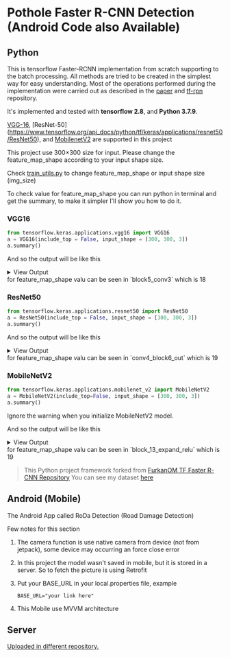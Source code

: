 # Pothole Faster R-CNN Detection (Android Code also Available)

## Python

This is tensorflow Faster-RCNN implementation from scratch supporting to the batch processing.
All methods are tried to be created in the simplest way for easy understanding.
Most of the operations performed during the implementation were carried out as described in the [paper](https://arxiv.org/abs/1506.01497) and [tf-rpn](https://github.com/FurkanOM/tf-rpn) repository.

It's implemented and tested with **tensorflow 2.8**, and **Python 3.7.9**.

[VGG-16](https://www.tensorflow.org/api_docs/python/tf/keras/applications/VGG16), [ResNet-50]  (https://www.tensorflow.org/api_docs/python/tf/keras/applications/resnet50/ResNet50), and [MobilenetV2](https://www.tensorflow.org/api_docs/python/tf/keras/applications/mobilenet_v2/MobileNetV2) are supported in this project

This project use 300&times;300 size for input. Please change the feature_map_shape according to your input shape size.

Check [train_utils.py](framework/utils/train_utils.py) to change feature_map_shape or input shape size (img_size)

To check value for feature_map_shape you can run python in terminal and get the summary, to make it simpler I'll show you how to do it.

### VGG16
```python
from tensorflow.keras.applications.vgg16 import VGG16
a = VGG16(include_top = False, input_shape = [300, 300, 3])
a.summary()
```

And so the output will be like this
<details><summary>View Output</summary>
\```
_________________________________________________________________
 Layer (type)                Output Shape              Param #
=================================================================
 input_1 (InputLayer)        [(None, 300, 300, 3)]     0

 block1_conv1 (Conv2D)       (None, 300, 300, 64)      1792

 block1_conv2 (Conv2D)       (None, 300, 300, 64)      36928

 block1_pool (MaxPooling2D)  (None, 150, 150, 64)      0

 block2_conv1 (Conv2D)       (None, 150, 150, 128)     73856

 block2_conv2 (Conv2D)       (None, 150, 150, 128)     147584

 block2_pool (MaxPooling2D)  (None, 75, 75, 128)       0

 block3_conv1 (Conv2D)       (None, 75, 75, 256)       295168

 block3_conv2 (Conv2D)       (None, 75, 75, 256)       590080

 block3_conv3 (Conv2D)       (None, 75, 75, 256)       590080

 block3_pool (MaxPooling2D)  (None, 37, 37, 256)       0

 block4_conv1 (Conv2D)       (None, 37, 37, 512)       1180160

 block4_conv2 (Conv2D)       (None, 37, 37, 512)       2359808

 block4_conv3 (Conv2D)       (None, 37, 37, 512)       2359808

 block4_pool (MaxPooling2D)  (None, 18, 18, 512)       0

 block5_conv1 (Conv2D)       (None, 18, 18, 512)       2359808

 block5_conv2 (Conv2D)       (None, 18, 18, 512)       2359808

 block5_conv3 (Conv2D)       (None, 18, 18, 512)       2359808

 block5_pool (MaxPooling2D)  (None, 9, 9, 512)         0

=================================================================
Total params: 14,714,688
Trainable params: 14,714,688
Non-trainable params: 0
_________________________________________________________________
\```
</details>
for feature_map_shape valu can be seen in `block5_conv3` which is 18

### ResNet50
```python
from tensorflow.keras.applications.resnet50 import ResNet50
a = ResNet50(include_top = False, input_shape = [300, 300, 3])
a.summary()
```

And so the output will be like this
<details><summary>View Output</summary>
\```
__________________________________________________________________________________________________
 Layer (type)                   Output Shape         Param #     Connected to
==================================================================================================
 input_2 (InputLayer)           [(None, 300, 300, 3  0           []
                                )]

 conv1_pad (ZeroPadding2D)      (None, 306, 306, 3)  0           ['input_2[0][0]']

 conv1_conv (Conv2D)            (None, 150, 150, 64  9472        ['conv1_pad[0][0]']
                                )

 conv1_bn (BatchNormalization)  (None, 150, 150, 64  256         ['conv1_conv[0][0]']
                                )

 conv1_relu (Activation)        (None, 150, 150, 64  0           ['conv1_bn[0][0]']
                                )

 pool1_pad (ZeroPadding2D)      (None, 152, 152, 64  0           ['conv1_relu[0][0]']
                                )

 pool1_pool (MaxPooling2D)      (None, 75, 75, 64)   0           ['pool1_pad[0][0]']

 conv2_block1_1_conv (Conv2D)   (None, 75, 75, 64)   4160        ['pool1_pool[0][0]']

 conv2_block1_1_bn (BatchNormal  (None, 75, 75, 64)  256         ['conv2_block1_1_conv[0][0]']
 ization)

 conv2_block1_1_relu (Activatio  (None, 75, 75, 64)  0           ['conv2_block1_1_bn[0][0]']
 n)

 conv2_block1_2_conv (Conv2D)   (None, 75, 75, 64)   36928       ['conv2_block1_1_relu[0][0]']

 conv2_block1_2_bn (BatchNormal  (None, 75, 75, 64)  256         ['conv2_block1_2_conv[0][0]']
 ization)

 conv2_block1_2_relu (Activatio  (None, 75, 75, 64)  0           ['conv2_block1_2_bn[0][0]']
 n)

 conv2_block1_0_conv (Conv2D)   (None, 75, 75, 256)  16640       ['pool1_pool[0][0]']

 conv2_block1_3_conv (Conv2D)   (None, 75, 75, 256)  16640       ['conv2_block1_2_relu[0][0]']

 conv2_block1_0_bn (BatchNormal  (None, 75, 75, 256)  1024       ['conv2_block1_0_conv[0][0]']
 ization)

 conv2_block1_3_bn (BatchNormal  (None, 75, 75, 256)  1024       ['conv2_block1_3_conv[0][0]']
 ization)

 conv2_block1_add (Add)         (None, 75, 75, 256)  0           ['conv2_block1_0_bn[0][0]',
                                                                  'conv2_block1_3_bn[0][0]']

 conv2_block1_out (Activation)  (None, 75, 75, 256)  0           ['conv2_block1_add[0][0]']

 conv2_block2_1_conv (Conv2D)   (None, 75, 75, 64)   16448       ['conv2_block1_out[0][0]']

 conv2_block2_1_bn (BatchNormal  (None, 75, 75, 64)  256         ['conv2_block2_1_conv[0][0]']
 ization)

 conv2_block2_1_relu (Activatio  (None, 75, 75, 64)  0           ['conv2_block2_1_bn[0][0]']
 n)

 conv2_block2_2_conv (Conv2D)   (None, 75, 75, 64)   36928       ['conv2_block2_1_relu[0][0]']

 conv2_block2_2_bn (BatchNormal  (None, 75, 75, 64)  256         ['conv2_block2_2_conv[0][0]']
 ization)

 conv2_block2_2_relu (Activatio  (None, 75, 75, 64)  0           ['conv2_block2_2_bn[0][0]']
 n)

 conv2_block2_3_conv (Conv2D)   (None, 75, 75, 256)  16640       ['conv2_block2_2_relu[0][0]']

 conv2_block2_3_bn (BatchNormal  (None, 75, 75, 256)  1024       ['conv2_block2_3_conv[0][0]']
 ization)

 conv2_block2_add (Add)         (None, 75, 75, 256)  0           ['conv2_block1_out[0][0]',
                                                                  'conv2_block2_3_bn[0][0]']

 conv2_block2_out (Activation)  (None, 75, 75, 256)  0           ['conv2_block2_add[0][0]']

 conv2_block3_1_conv (Conv2D)   (None, 75, 75, 64)   16448       ['conv2_block2_out[0][0]']

 conv2_block3_1_bn (BatchNormal  (None, 75, 75, 64)  256         ['conv2_block3_1_conv[0][0]']
 ization)

 conv2_block3_1_relu (Activatio  (None, 75, 75, 64)  0           ['conv2_block3_1_bn[0][0]']
 n)

 conv2_block3_2_conv (Conv2D)   (None, 75, 75, 64)   36928       ['conv2_block3_1_relu[0][0]']

 conv2_block3_2_bn (BatchNormal  (None, 75, 75, 64)  256         ['conv2_block3_2_conv[0][0]']
 ization)

 conv2_block3_2_relu (Activatio  (None, 75, 75, 64)  0           ['conv2_block3_2_bn[0][0]']
 n)

 conv2_block3_3_conv (Conv2D)   (None, 75, 75, 256)  16640       ['conv2_block3_2_relu[0][0]']

 conv2_block3_3_bn (BatchNormal  (None, 75, 75, 256)  1024       ['conv2_block3_3_conv[0][0]']
 ization)

 conv2_block3_add (Add)         (None, 75, 75, 256)  0           ['conv2_block2_out[0][0]',
                                                                  'conv2_block3_3_bn[0][0]']

 conv2_block3_out (Activation)  (None, 75, 75, 256)  0           ['conv2_block3_add[0][0]']

 conv3_block1_1_conv (Conv2D)   (None, 38, 38, 128)  32896       ['conv2_block3_out[0][0]']

 conv3_block1_1_bn (BatchNormal  (None, 38, 38, 128)  512        ['conv3_block1_1_conv[0][0]']
 ization)

 conv3_block1_1_relu (Activatio  (None, 38, 38, 128)  0          ['conv3_block1_1_bn[0][0]']
 n)

 conv3_block1_2_conv (Conv2D)   (None, 38, 38, 128)  147584      ['conv3_block1_1_relu[0][0]']

 conv3_block1_2_bn (BatchNormal  (None, 38, 38, 128)  512        ['conv3_block1_2_conv[0][0]']
 ization)

 conv3_block1_2_relu (Activatio  (None, 38, 38, 128)  0          ['conv3_block1_2_bn[0][0]']
 n)

 conv3_block1_0_conv (Conv2D)   (None, 38, 38, 512)  131584      ['conv2_block3_out[0][0]']

 conv3_block1_3_conv (Conv2D)   (None, 38, 38, 512)  66048       ['conv3_block1_2_relu[0][0]']

 conv3_block1_0_bn (BatchNormal  (None, 38, 38, 512)  2048       ['conv3_block1_0_conv[0][0]']
 ization)

 conv3_block1_3_bn (BatchNormal  (None, 38, 38, 512)  2048       ['conv3_block1_3_conv[0][0]']
 ization)

 conv3_block1_add (Add)         (None, 38, 38, 512)  0           ['conv3_block1_0_bn[0][0]',
                                                                  'conv3_block1_3_bn[0][0]']

 conv3_block1_out (Activation)  (None, 38, 38, 512)  0           ['conv3_block1_add[0][0]']

 conv3_block2_1_conv (Conv2D)   (None, 38, 38, 128)  65664       ['conv3_block1_out[0][0]']

 conv3_block2_1_bn (BatchNormal  (None, 38, 38, 128)  512        ['conv3_block2_1_conv[0][0]']
 ization)

 conv3_block2_1_relu (Activatio  (None, 38, 38, 128)  0          ['conv3_block2_1_bn[0][0]']
 n)

 conv3_block2_2_conv (Conv2D)   (None, 38, 38, 128)  147584      ['conv3_block2_1_relu[0][0]']

 conv3_block2_2_bn (BatchNormal  (None, 38, 38, 128)  512        ['conv3_block2_2_conv[0][0]']
 ization)

 conv3_block2_2_relu (Activatio  (None, 38, 38, 128)  0          ['conv3_block2_2_bn[0][0]']
 n)

 conv3_block2_3_conv (Conv2D)   (None, 38, 38, 512)  66048       ['conv3_block2_2_relu[0][0]']

 conv3_block2_3_bn (BatchNormal  (None, 38, 38, 512)  2048       ['conv3_block2_3_conv[0][0]']
 ization)

 conv3_block2_add (Add)         (None, 38, 38, 512)  0           ['conv3_block1_out[0][0]',
                                                                  'conv3_block2_3_bn[0][0]']

 conv3_block2_out (Activation)  (None, 38, 38, 512)  0           ['conv3_block2_add[0][0]']

 conv3_block3_1_conv (Conv2D)   (None, 38, 38, 128)  65664       ['conv3_block2_out[0][0]']

 conv3_block3_1_bn (BatchNormal  (None, 38, 38, 128)  512        ['conv3_block3_1_conv[0][0]']
 ization)

 conv3_block3_1_relu (Activatio  (None, 38, 38, 128)  0          ['conv3_block3_1_bn[0][0]']
 n)

 conv3_block3_2_conv (Conv2D)   (None, 38, 38, 128)  147584      ['conv3_block3_1_relu[0][0]']

 conv3_block3_2_bn (BatchNormal  (None, 38, 38, 128)  512        ['conv3_block3_2_conv[0][0]']
 ization)

 conv3_block3_2_relu (Activatio  (None, 38, 38, 128)  0          ['conv3_block3_2_bn[0][0]']
 n)

 conv3_block3_3_conv (Conv2D)   (None, 38, 38, 512)  66048       ['conv3_block3_2_relu[0][0]']

 conv3_block3_3_bn (BatchNormal  (None, 38, 38, 512)  2048       ['conv3_block3_3_conv[0][0]']
 ization)

 conv3_block3_add (Add)         (None, 38, 38, 512)  0           ['conv3_block2_out[0][0]',
                                                                  'conv3_block3_3_bn[0][0]']

 conv3_block3_out (Activation)  (None, 38, 38, 512)  0           ['conv3_block3_add[0][0]']

 conv3_block4_1_conv (Conv2D)   (None, 38, 38, 128)  65664       ['conv3_block3_out[0][0]']

 conv3_block4_1_bn (BatchNormal  (None, 38, 38, 128)  512        ['conv3_block4_1_conv[0][0]']
 ization)

 conv3_block4_1_relu (Activatio  (None, 38, 38, 128)  0          ['conv3_block4_1_bn[0][0]']
 n)

 conv3_block4_2_conv (Conv2D)   (None, 38, 38, 128)  147584      ['conv3_block4_1_relu[0][0]']

 conv3_block4_2_bn (BatchNormal  (None, 38, 38, 128)  512        ['conv3_block4_2_conv[0][0]']
 ization)

 conv3_block4_2_relu (Activatio  (None, 38, 38, 128)  0          ['conv3_block4_2_bn[0][0]']
 n)

 conv3_block4_3_conv (Conv2D)   (None, 38, 38, 512)  66048       ['conv3_block4_2_relu[0][0]']

 conv3_block4_3_bn (BatchNormal  (None, 38, 38, 512)  2048       ['conv3_block4_3_conv[0][0]']
 ization)

 conv3_block4_add (Add)         (None, 38, 38, 512)  0           ['conv3_block3_out[0][0]',
                                                                  'conv3_block4_3_bn[0][0]']

 conv3_block4_out (Activation)  (None, 38, 38, 512)  0           ['conv3_block4_add[0][0]']

 conv4_block1_1_conv (Conv2D)   (None, 19, 19, 256)  131328      ['conv3_block4_out[0][0]']

 conv4_block1_1_bn (BatchNormal  (None, 19, 19, 256)  1024       ['conv4_block1_1_conv[0][0]']
 ization)

 conv4_block1_1_relu (Activatio  (None, 19, 19, 256)  0          ['conv4_block1_1_bn[0][0]']
 n)

 conv4_block1_2_conv (Conv2D)   (None, 19, 19, 256)  590080      ['conv4_block1_1_relu[0][0]']

 conv4_block1_2_bn (BatchNormal  (None, 19, 19, 256)  1024       ['conv4_block1_2_conv[0][0]']
 ization)

 conv4_block1_2_relu (Activatio  (None, 19, 19, 256)  0          ['conv4_block1_2_bn[0][0]']
 n)

 conv4_block1_0_conv (Conv2D)   (None, 19, 19, 1024  525312      ['conv3_block4_out[0][0]']
                                )

 conv4_block1_3_conv (Conv2D)   (None, 19, 19, 1024  263168      ['conv4_block1_2_relu[0][0]']
                                )

 conv4_block1_0_bn (BatchNormal  (None, 19, 19, 1024  4096       ['conv4_block1_0_conv[0][0]']
 ization)                       )

 conv4_block1_3_bn (BatchNormal  (None, 19, 19, 1024  4096       ['conv4_block1_3_conv[0][0]']
 ization)                       )

 conv4_block1_add (Add)         (None, 19, 19, 1024  0           ['conv4_block1_0_bn[0][0]',
                                )                                 'conv4_block1_3_bn[0][0]']

 conv4_block1_out (Activation)  (None, 19, 19, 1024  0           ['conv4_block1_add[0][0]']
                                )

 conv4_block2_1_conv (Conv2D)   (None, 19, 19, 256)  262400      ['conv4_block1_out[0][0]']

 conv4_block2_1_bn (BatchNormal  (None, 19, 19, 256)  1024       ['conv4_block2_1_conv[0][0]']
 ization)

 conv4_block2_1_relu (Activatio  (None, 19, 19, 256)  0          ['conv4_block2_1_bn[0][0]']
 n)

 conv4_block2_2_conv (Conv2D)   (None, 19, 19, 256)  590080      ['conv4_block2_1_relu[0][0]']

 conv4_block2_2_bn (BatchNormal  (None, 19, 19, 256)  1024       ['conv4_block2_2_conv[0][0]']
 ization)

 conv4_block2_2_relu (Activatio  (None, 19, 19, 256)  0          ['conv4_block2_2_bn[0][0]']
 n)

 conv4_block2_3_conv (Conv2D)   (None, 19, 19, 1024  263168      ['conv4_block2_2_relu[0][0]']
                                )

 conv4_block2_3_bn (BatchNormal  (None, 19, 19, 1024  4096       ['conv4_block2_3_conv[0][0]']
 ization)                       )

 conv4_block2_add (Add)         (None, 19, 19, 1024  0           ['conv4_block1_out[0][0]',
                                )                                 'conv4_block2_3_bn[0][0]']

 conv4_block2_out (Activation)  (None, 19, 19, 1024  0           ['conv4_block2_add[0][0]']
                                )

 conv4_block3_1_conv (Conv2D)   (None, 19, 19, 256)  262400      ['conv4_block2_out[0][0]']

 conv4_block3_1_bn (BatchNormal  (None, 19, 19, 256)  1024       ['conv4_block3_1_conv[0][0]']
 ization)

 conv4_block3_1_relu (Activatio  (None, 19, 19, 256)  0          ['conv4_block3_1_bn[0][0]']
 n)

 conv4_block3_2_conv (Conv2D)   (None, 19, 19, 256)  590080      ['conv4_block3_1_relu[0][0]']

 conv4_block3_2_bn (BatchNormal  (None, 19, 19, 256)  1024       ['conv4_block3_2_conv[0][0]']
 ization)

 conv4_block3_2_relu (Activatio  (None, 19, 19, 256)  0          ['conv4_block3_2_bn[0][0]']
 n)

 conv4_block3_3_conv (Conv2D)   (None, 19, 19, 1024  263168      ['conv4_block3_2_relu[0][0]']
                                )

 conv4_block3_3_bn (BatchNormal  (None, 19, 19, 1024  4096       ['conv4_block3_3_conv[0][0]']
 ization)                       )

 conv4_block3_add (Add)         (None, 19, 19, 1024  0           ['conv4_block2_out[0][0]',
                                )                                 'conv4_block3_3_bn[0][0]']

 conv4_block3_out (Activation)  (None, 19, 19, 1024  0           ['conv4_block3_add[0][0]']
                                )

 conv4_block4_1_conv (Conv2D)   (None, 19, 19, 256)  262400      ['conv4_block3_out[0][0]']

 conv4_block4_1_bn (BatchNormal  (None, 19, 19, 256)  1024       ['conv4_block4_1_conv[0][0]']
 ization)

 conv4_block4_1_relu (Activatio  (None, 19, 19, 256)  0          ['conv4_block4_1_bn[0][0]']
 n)

 conv4_block4_2_conv (Conv2D)   (None, 19, 19, 256)  590080      ['conv4_block4_1_relu[0][0]']

 conv4_block4_2_bn (BatchNormal  (None, 19, 19, 256)  1024       ['conv4_block4_2_conv[0][0]']
 ization)

 conv4_block4_2_relu (Activatio  (None, 19, 19, 256)  0          ['conv4_block4_2_bn[0][0]']
 n)

 conv4_block4_3_conv (Conv2D)   (None, 19, 19, 1024  263168      ['conv4_block4_2_relu[0][0]']
                                )

 conv4_block4_3_bn (BatchNormal  (None, 19, 19, 1024  4096       ['conv4_block4_3_conv[0][0]']
 ization)                       )

 conv4_block4_add (Add)         (None, 19, 19, 1024  0           ['conv4_block3_out[0][0]',
                                )                                 'conv4_block4_3_bn[0][0]']

 conv4_block4_out (Activation)  (None, 19, 19, 1024  0           ['conv4_block4_add[0][0]']
                                )

 conv4_block5_1_conv (Conv2D)   (None, 19, 19, 256)  262400      ['conv4_block4_out[0][0]']

 conv4_block5_1_bn (BatchNormal  (None, 19, 19, 256)  1024       ['conv4_block5_1_conv[0][0]']
 ization)

 conv4_block5_1_relu (Activatio  (None, 19, 19, 256)  0          ['conv4_block5_1_bn[0][0]']
 n)

 conv4_block5_2_conv (Conv2D)   (None, 19, 19, 256)  590080      ['conv4_block5_1_relu[0][0]']

 conv4_block5_2_bn (BatchNormal  (None, 19, 19, 256)  1024       ['conv4_block5_2_conv[0][0]']
 ization)

 conv4_block5_2_relu (Activatio  (None, 19, 19, 256)  0          ['conv4_block5_2_bn[0][0]']
 n)

 conv4_block5_3_conv (Conv2D)   (None, 19, 19, 1024  263168      ['conv4_block5_2_relu[0][0]']
                                )

 conv4_block5_3_bn (BatchNormal  (None, 19, 19, 1024  4096       ['conv4_block5_3_conv[0][0]']
 ization)                       )

 conv4_block5_add (Add)         (None, 19, 19, 1024  0           ['conv4_block4_out[0][0]',
                                )                                 'conv4_block5_3_bn[0][0]']

 conv4_block5_out (Activation)  (None, 19, 19, 1024  0           ['conv4_block5_add[0][0]']
                                )

 conv4_block6_1_conv (Conv2D)   (None, 19, 19, 256)  262400      ['conv4_block5_out[0][0]']

 conv4_block6_1_bn (BatchNormal  (None, 19, 19, 256)  1024       ['conv4_block6_1_conv[0][0]']
 ization)

 conv4_block6_1_relu (Activatio  (None, 19, 19, 256)  0          ['conv4_block6_1_bn[0][0]']
 n)

 conv4_block6_2_conv (Conv2D)   (None, 19, 19, 256)  590080      ['conv4_block6_1_relu[0][0]']

 conv4_block6_2_bn (BatchNormal  (None, 19, 19, 256)  1024       ['conv4_block6_2_conv[0][0]']
 ization)

 conv4_block6_2_relu (Activatio  (None, 19, 19, 256)  0          ['conv4_block6_2_bn[0][0]']
 n)

 conv4_block6_3_conv (Conv2D)   (None, 19, 19, 1024  263168      ['conv4_block6_2_relu[0][0]']
                                )

 conv4_block6_3_bn (BatchNormal  (None, 19, 19, 1024  4096       ['conv4_block6_3_conv[0][0]']
 ization)                       )

 conv4_block6_add (Add)         (None, 19, 19, 1024  0           ['conv4_block5_out[0][0]',
                                )                                 'conv4_block6_3_bn[0][0]']

 conv4_block6_out (Activation)  (None, 19, 19, 1024  0           ['conv4_block6_add[0][0]']
                                )

 conv5_block1_1_conv (Conv2D)   (None, 10, 10, 512)  524800      ['conv4_block6_out[0][0]']

 conv5_block1_1_bn (BatchNormal  (None, 10, 10, 512)  2048       ['conv5_block1_1_conv[0][0]']
 ization)

 conv5_block1_1_relu (Activatio  (None, 10, 10, 512)  0          ['conv5_block1_1_bn[0][0]']
 n)

 conv5_block1_2_conv (Conv2D)   (None, 10, 10, 512)  2359808     ['conv5_block1_1_relu[0][0]']

 conv5_block1_2_bn (BatchNormal  (None, 10, 10, 512)  2048       ['conv5_block1_2_conv[0][0]']
 ization)

 conv5_block1_2_relu (Activatio  (None, 10, 10, 512)  0          ['conv5_block1_2_bn[0][0]']
 n)

 conv5_block1_0_conv (Conv2D)   (None, 10, 10, 2048  2099200     ['conv4_block6_out[0][0]']
                                )

 conv5_block1_3_conv (Conv2D)   (None, 10, 10, 2048  1050624     ['conv5_block1_2_relu[0][0]']
                                )

 conv5_block1_0_bn (BatchNormal  (None, 10, 10, 2048  8192       ['conv5_block1_0_conv[0][0]']
 ization)                       )

 conv5_block1_3_bn (BatchNormal  (None, 10, 10, 2048  8192       ['conv5_block1_3_conv[0][0]']
 ization)                       )

 conv5_block1_add (Add)         (None, 10, 10, 2048  0           ['conv5_block1_0_bn[0][0]',
                                )                                 'conv5_block1_3_bn[0][0]']

 conv5_block1_out (Activation)  (None, 10, 10, 2048  0           ['conv5_block1_add[0][0]']
                                )

 conv5_block2_1_conv (Conv2D)   (None, 10, 10, 512)  1049088     ['conv5_block1_out[0][0]']

 conv5_block2_1_bn (BatchNormal  (None, 10, 10, 512)  2048       ['conv5_block2_1_conv[0][0]']
 ization)

 conv5_block2_1_relu (Activatio  (None, 10, 10, 512)  0          ['conv5_block2_1_bn[0][0]']
 n)

 conv5_block2_2_conv (Conv2D)   (None, 10, 10, 512)  2359808     ['conv5_block2_1_relu[0][0]']

 conv5_block2_2_bn (BatchNormal  (None, 10, 10, 512)  2048       ['conv5_block2_2_conv[0][0]']
 ization)

 conv5_block2_2_relu (Activatio  (None, 10, 10, 512)  0          ['conv5_block2_2_bn[0][0]']
 n)

 conv5_block2_3_conv (Conv2D)   (None, 10, 10, 2048  1050624     ['conv5_block2_2_relu[0][0]']
                                )

 conv5_block2_3_bn (BatchNormal  (None, 10, 10, 2048  8192       ['conv5_block2_3_conv[0][0]']
 ization)                       )

 conv5_block2_add (Add)         (None, 10, 10, 2048  0           ['conv5_block1_out[0][0]',
                                )                                 'conv5_block2_3_bn[0][0]']

 conv5_block2_out (Activation)  (None, 10, 10, 2048  0           ['conv5_block2_add[0][0]']
                                )

 conv5_block3_1_conv (Conv2D)   (None, 10, 10, 512)  1049088     ['conv5_block2_out[0][0]']

 conv5_block3_1_bn (BatchNormal  (None, 10, 10, 512)  2048       ['conv5_block3_1_conv[0][0]']
 ization)

 conv5_block3_1_relu (Activatio  (None, 10, 10, 512)  0          ['conv5_block3_1_bn[0][0]']
 n)

 conv5_block3_2_conv (Conv2D)   (None, 10, 10, 512)  2359808     ['conv5_block3_1_relu[0][0]']

 conv5_block3_2_bn (BatchNormal  (None, 10, 10, 512)  2048       ['conv5_block3_2_conv[0][0]']
 ization)

 conv5_block3_2_relu (Activatio  (None, 10, 10, 512)  0          ['conv5_block3_2_bn[0][0]']
 n)

 conv5_block3_3_conv (Conv2D)   (None, 10, 10, 2048  1050624     ['conv5_block3_2_relu[0][0]']
                                )

 conv5_block3_3_bn (BatchNormal  (None, 10, 10, 2048  8192       ['conv5_block3_3_conv[0][0]']
 ization)                       )

 conv5_block3_add (Add)         (None, 10, 10, 2048  0           ['conv5_block2_out[0][0]',
                                )                                 'conv5_block3_3_bn[0][0]']

 conv5_block3_out (Activation)  (None, 10, 10, 2048  0           ['conv5_block3_add[0][0]']
                                )

==================================================================================================
Total params: 23,587,712
Trainable params: 23,534,592
Non-trainable params: 53,120
__________________________________________________________________________________________________
\```
</details>
for feature_map_shape valu can be seen in `conv4_block6_out` which is 19

### MobileNetV2
```python
from tensorflow.keras.applications.mobilenet_v2 import MobileNetV2
a = MobileNetV2(include_top=False, input_shape = [300, 300, 3])
a.summary()
```
Ignore the warning when you initialize MobileNetV2 model.

And so the output will be like this
<details><summary>View Output</summary>
\```
__________________________________________________________________________________________________
 Layer (type)                   Output Shape         Param #     Connected to
==================================================================================================
 input_1 (InputLayer)           [(None, 300, 300, 3  0           []
                                )]

 Conv1 (Conv2D)                 (None, 150, 150, 32  864         ['input_1[0][0]']
                                )

 bn_Conv1 (BatchNormalization)  (None, 150, 150, 32  128         ['Conv1[0][0]']
                                )

 Conv1_relu (ReLU)              (None, 150, 150, 32  0           ['bn_Conv1[0][0]']
                                )

 expanded_conv_depthwise (Depth  (None, 150, 150, 32  288        ['Conv1_relu[0][0]']
 wiseConv2D)                    )

 expanded_conv_depthwise_BN (Ba  (None, 150, 150, 32  128        ['expanded_conv_depthwise[0][0]']
 tchNormalization)              )

 expanded_conv_depthwise_relu (  (None, 150, 150, 32  0          ['expanded_conv_depthwise_BN[0][0
 ReLU)                          )                                ]']

 expanded_conv_project (Conv2D)  (None, 150, 150, 16  512        ['expanded_conv_depthwise_relu[0]
                                )                                [0]']

 expanded_conv_project_BN (Batc  (None, 150, 150, 16  64         ['expanded_conv_project[0][0]']
 hNormalization)                )

 block_1_expand (Conv2D)        (None, 150, 150, 96  1536        ['expanded_conv_project_BN[0][0]'
                                )                                ]

 block_1_expand_BN (BatchNormal  (None, 150, 150, 96  384        ['block_1_expand[0][0]']
 ization)                       )

 block_1_expand_relu (ReLU)     (None, 150, 150, 96  0           ['block_1_expand_BN[0][0]']
                                )

 block_1_pad (ZeroPadding2D)    (None, 151, 151, 96  0           ['block_1_expand_relu[0][0]']
                                )

 block_1_depthwise (DepthwiseCo  (None, 75, 75, 96)  864         ['block_1_pad[0][0]']
 nv2D)

 block_1_depthwise_BN (BatchNor  (None, 75, 75, 96)  384         ['block_1_depthwise[0][0]']
 malization)

 block_1_depthwise_relu (ReLU)  (None, 75, 75, 96)   0           ['block_1_depthwise_BN[0][0]']

 block_1_project (Conv2D)       (None, 75, 75, 24)   2304        ['block_1_depthwise_relu[0][0]']

 block_1_project_BN (BatchNorma  (None, 75, 75, 24)  96          ['block_1_project[0][0]']
 lization)

 block_2_expand (Conv2D)        (None, 75, 75, 144)  3456        ['block_1_project_BN[0][0]']

 block_2_expand_BN (BatchNormal  (None, 75, 75, 144)  576        ['block_2_expand[0][0]']
 ization)

 block_2_expand_relu (ReLU)     (None, 75, 75, 144)  0           ['block_2_expand_BN[0][0]']

 block_2_depthwise (DepthwiseCo  (None, 75, 75, 144)  1296       ['block_2_expand_relu[0][0]']
 nv2D)

 block_2_depthwise_BN (BatchNor  (None, 75, 75, 144)  576        ['block_2_depthwise[0][0]']
 malization)

 block_2_depthwise_relu (ReLU)  (None, 75, 75, 144)  0           ['block_2_depthwise_BN[0][0]']

 block_2_project (Conv2D)       (None, 75, 75, 24)   3456        ['block_2_depthwise_relu[0][0]']

 block_2_project_BN (BatchNorma  (None, 75, 75, 24)  96          ['block_2_project[0][0]']
 lization)

 block_2_add (Add)              (None, 75, 75, 24)   0           ['block_1_project_BN[0][0]',
                                                                  'block_2_project_BN[0][0]']

 block_3_expand (Conv2D)        (None, 75, 75, 144)  3456        ['block_2_add[0][0]']

 block_3_expand_BN (BatchNormal  (None, 75, 75, 144)  576        ['block_3_expand[0][0]']
 ization)

 block_3_expand_relu (ReLU)     (None, 75, 75, 144)  0           ['block_3_expand_BN[0][0]']

 block_3_pad (ZeroPadding2D)    (None, 77, 77, 144)  0           ['block_3_expand_relu[0][0]']

 block_3_depthwise (DepthwiseCo  (None, 38, 38, 144)  1296       ['block_3_pad[0][0]']
 nv2D)

 block_3_depthwise_BN (BatchNor  (None, 38, 38, 144)  576        ['block_3_depthwise[0][0]']
 malization)

 block_3_depthwise_relu (ReLU)  (None, 38, 38, 144)  0           ['block_3_depthwise_BN[0][0]']

 block_3_project (Conv2D)       (None, 38, 38, 32)   4608        ['block_3_depthwise_relu[0][0]']

 block_3_project_BN (BatchNorma  (None, 38, 38, 32)  128         ['block_3_project[0][0]']
 lization)

 block_4_expand (Conv2D)        (None, 38, 38, 192)  6144        ['block_3_project_BN[0][0]']

 block_4_expand_BN (BatchNormal  (None, 38, 38, 192)  768        ['block_4_expand[0][0]']
 ization)

 block_4_expand_relu (ReLU)     (None, 38, 38, 192)  0           ['block_4_expand_BN[0][0]']

 block_4_depthwise (DepthwiseCo  (None, 38, 38, 192)  1728       ['block_4_expand_relu[0][0]']
 nv2D)

 block_4_depthwise_BN (BatchNor  (None, 38, 38, 192)  768        ['block_4_depthwise[0][0]']
 malization)

 block_4_depthwise_relu (ReLU)  (None, 38, 38, 192)  0           ['block_4_depthwise_BN[0][0]']

 block_4_project (Conv2D)       (None, 38, 38, 32)   6144        ['block_4_depthwise_relu[0][0]']

 block_4_project_BN (BatchNorma  (None, 38, 38, 32)  128         ['block_4_project[0][0]']
 lization)

 block_4_add (Add)              (None, 38, 38, 32)   0           ['block_3_project_BN[0][0]',
                                                                  'block_4_project_BN[0][0]']

 block_5_expand (Conv2D)        (None, 38, 38, 192)  6144        ['block_4_add[0][0]']

 block_5_expand_BN (BatchNormal  (None, 38, 38, 192)  768        ['block_5_expand[0][0]']
 ization)

 block_5_expand_relu (ReLU)     (None, 38, 38, 192)  0           ['block_5_expand_BN[0][0]']

 block_5_depthwise (DepthwiseCo  (None, 38, 38, 192)  1728       ['block_5_expand_relu[0][0]']
 nv2D)

 block_5_depthwise_BN (BatchNor  (None, 38, 38, 192)  768        ['block_5_depthwise[0][0]']
 malization)

 block_5_depthwise_relu (ReLU)  (None, 38, 38, 192)  0           ['block_5_depthwise_BN[0][0]']

 block_5_project (Conv2D)       (None, 38, 38, 32)   6144        ['block_5_depthwise_relu[0][0]']

 block_5_project_BN (BatchNorma  (None, 38, 38, 32)  128         ['block_5_project[0][0]']
 lization)

 block_5_add (Add)              (None, 38, 38, 32)   0           ['block_4_add[0][0]',
                                                                  'block_5_project_BN[0][0]']

 block_6_expand (Conv2D)        (None, 38, 38, 192)  6144        ['block_5_add[0][0]']

 block_6_expand_BN (BatchNormal  (None, 38, 38, 192)  768        ['block_6_expand[0][0]']
 ization)

 block_6_expand_relu (ReLU)     (None, 38, 38, 192)  0           ['block_6_expand_BN[0][0]']

 block_6_pad (ZeroPadding2D)    (None, 39, 39, 192)  0           ['block_6_expand_relu[0][0]']

 block_6_depthwise (DepthwiseCo  (None, 19, 19, 192)  1728       ['block_6_pad[0][0]']
 nv2D)

 block_6_depthwise_BN (BatchNor  (None, 19, 19, 192)  768        ['block_6_depthwise[0][0]']
 malization)

 block_6_depthwise_relu (ReLU)  (None, 19, 19, 192)  0           ['block_6_depthwise_BN[0][0]']

 block_6_project (Conv2D)       (None, 19, 19, 64)   12288       ['block_6_depthwise_relu[0][0]']

 block_6_project_BN (BatchNorma  (None, 19, 19, 64)  256         ['block_6_project[0][0]']
 lization)

 block_7_expand (Conv2D)        (None, 19, 19, 384)  24576       ['block_6_project_BN[0][0]']

 block_7_expand_BN (BatchNormal  (None, 19, 19, 384)  1536       ['block_7_expand[0][0]']
 ization)

 block_7_expand_relu (ReLU)     (None, 19, 19, 384)  0           ['block_7_expand_BN[0][0]']

 block_7_depthwise (DepthwiseCo  (None, 19, 19, 384)  3456       ['block_7_expand_relu[0][0]']
 nv2D)

 block_7_depthwise_BN (BatchNor  (None, 19, 19, 384)  1536       ['block_7_depthwise[0][0]']
 malization)

 block_7_depthwise_relu (ReLU)  (None, 19, 19, 384)  0           ['block_7_depthwise_BN[0][0]']

 block_7_project (Conv2D)       (None, 19, 19, 64)   24576       ['block_7_depthwise_relu[0][0]']

 block_7_project_BN (BatchNorma  (None, 19, 19, 64)  256         ['block_7_project[0][0]']
 lization)

 block_7_add (Add)              (None, 19, 19, 64)   0           ['block_6_project_BN[0][0]',
                                                                  'block_7_project_BN[0][0]']

 block_8_expand (Conv2D)        (None, 19, 19, 384)  24576       ['block_7_add[0][0]']

 block_8_expand_BN (BatchNormal  (None, 19, 19, 384)  1536       ['block_8_expand[0][0]']
 ization)

 block_8_expand_relu (ReLU)     (None, 19, 19, 384)  0           ['block_8_expand_BN[0][0]']

 block_8_depthwise (DepthwiseCo  (None, 19, 19, 384)  3456       ['block_8_expand_relu[0][0]']
 nv2D)

 block_8_depthwise_BN (BatchNor  (None, 19, 19, 384)  1536       ['block_8_depthwise[0][0]']
 malization)

 block_8_depthwise_relu (ReLU)  (None, 19, 19, 384)  0           ['block_8_depthwise_BN[0][0]']

 block_8_project (Conv2D)       (None, 19, 19, 64)   24576       ['block_8_depthwise_relu[0][0]']

 block_8_project_BN (BatchNorma  (None, 19, 19, 64)  256         ['block_8_project[0][0]']
 lization)

 block_8_add (Add)              (None, 19, 19, 64)   0           ['block_7_add[0][0]',
                                                                  'block_8_project_BN[0][0]']

 block_9_expand (Conv2D)        (None, 19, 19, 384)  24576       ['block_8_add[0][0]']

 block_9_expand_BN (BatchNormal  (None, 19, 19, 384)  1536       ['block_9_expand[0][0]']
 ization)

 block_9_expand_relu (ReLU)     (None, 19, 19, 384)  0           ['block_9_expand_BN[0][0]']

 block_9_depthwise (DepthwiseCo  (None, 19, 19, 384)  3456       ['block_9_expand_relu[0][0]']
 nv2D)

 block_9_depthwise_BN (BatchNor  (None, 19, 19, 384)  1536       ['block_9_depthwise[0][0]']
 malization)

 block_9_depthwise_relu (ReLU)  (None, 19, 19, 384)  0           ['block_9_depthwise_BN[0][0]']

 block_9_project (Conv2D)       (None, 19, 19, 64)   24576       ['block_9_depthwise_relu[0][0]']

 block_9_project_BN (BatchNorma  (None, 19, 19, 64)  256         ['block_9_project[0][0]']
 lization)

 block_9_add (Add)              (None, 19, 19, 64)   0           ['block_8_add[0][0]',
                                                                  'block_9_project_BN[0][0]']

 block_10_expand (Conv2D)       (None, 19, 19, 384)  24576       ['block_9_add[0][0]']

 block_10_expand_BN (BatchNorma  (None, 19, 19, 384)  1536       ['block_10_expand[0][0]']
 lization)

 block_10_expand_relu (ReLU)    (None, 19, 19, 384)  0           ['block_10_expand_BN[0][0]']

 block_10_depthwise (DepthwiseC  (None, 19, 19, 384)  3456       ['block_10_expand_relu[0][0]']
 onv2D)

 block_10_depthwise_BN (BatchNo  (None, 19, 19, 384)  1536       ['block_10_depthwise[0][0]']
 rmalization)

 block_10_depthwise_relu (ReLU)  (None, 19, 19, 384)  0          ['block_10_depthwise_BN[0][0]']

 block_10_project (Conv2D)      (None, 19, 19, 96)   36864       ['block_10_depthwise_relu[0][0]']

 block_10_project_BN (BatchNorm  (None, 19, 19, 96)  384         ['block_10_project[0][0]']
 alization)

 block_11_expand (Conv2D)       (None, 19, 19, 576)  55296       ['block_10_project_BN[0][0]']

 block_11_expand_BN (BatchNorma  (None, 19, 19, 576)  2304       ['block_11_expand[0][0]']
 lization)

 block_11_expand_relu (ReLU)    (None, 19, 19, 576)  0           ['block_11_expand_BN[0][0]']

 block_11_depthwise (DepthwiseC  (None, 19, 19, 576)  5184       ['block_11_expand_relu[0][0]']
 onv2D)

 block_11_depthwise_BN (BatchNo  (None, 19, 19, 576)  2304       ['block_11_depthwise[0][0]']
 rmalization)

 block_11_depthwise_relu (ReLU)  (None, 19, 19, 576)  0          ['block_11_depthwise_BN[0][0]']

 block_11_project (Conv2D)      (None, 19, 19, 96)   55296       ['block_11_depthwise_relu[0][0]']

 block_11_project_BN (BatchNorm  (None, 19, 19, 96)  384         ['block_11_project[0][0]']
 alization)

 block_11_add (Add)             (None, 19, 19, 96)   0           ['block_10_project_BN[0][0]',
                                                                  'block_11_project_BN[0][0]']

 block_12_expand (Conv2D)       (None, 19, 19, 576)  55296       ['block_11_add[0][0]']

 block_12_expand_BN (BatchNorma  (None, 19, 19, 576)  2304       ['block_12_expand[0][0]']
 lization)

 block_12_expand_relu (ReLU)    (None, 19, 19, 576)  0           ['block_12_expand_BN[0][0]']

 block_12_depthwise (DepthwiseC  (None, 19, 19, 576)  5184       ['block_12_expand_relu[0][0]']
 onv2D)

 block_12_depthwise_BN (BatchNo  (None, 19, 19, 576)  2304       ['block_12_depthwise[0][0]']
 rmalization)

 block_12_depthwise_relu (ReLU)  (None, 19, 19, 576)  0          ['block_12_depthwise_BN[0][0]']

 block_12_project (Conv2D)      (None, 19, 19, 96)   55296       ['block_12_depthwise_relu[0][0]']

 block_12_project_BN (BatchNorm  (None, 19, 19, 96)  384         ['block_12_project[0][0]']
 alization)

 block_12_add (Add)             (None, 19, 19, 96)   0           ['block_11_add[0][0]',
                                                                  'block_12_project_BN[0][0]']

 block_13_expand (Conv2D)       (None, 19, 19, 576)  55296       ['block_12_add[0][0]']

 block_13_expand_BN (BatchNorma  (None, 19, 19, 576)  2304       ['block_13_expand[0][0]']
 lization)

 block_13_expand_relu (ReLU)    (None, 19, 19, 576)  0           ['block_13_expand_BN[0][0]']

 block_13_pad (ZeroPadding2D)   (None, 21, 21, 576)  0           ['block_13_expand_relu[0][0]']

 block_13_depthwise (DepthwiseC  (None, 10, 10, 576)  5184       ['block_13_pad[0][0]']
 onv2D)

 block_13_depthwise_BN (BatchNo  (None, 10, 10, 576)  2304       ['block_13_depthwise[0][0]']
 rmalization)

 block_13_depthwise_relu (ReLU)  (None, 10, 10, 576)  0          ['block_13_depthwise_BN[0][0]']

 block_13_project (Conv2D)      (None, 10, 10, 160)  92160       ['block_13_depthwise_relu[0][0]']

 block_13_project_BN (BatchNorm  (None, 10, 10, 160)  640        ['block_13_project[0][0]']
 alization)

 block_14_expand (Conv2D)       (None, 10, 10, 960)  153600      ['block_13_project_BN[0][0]']

 block_14_expand_BN (BatchNorma  (None, 10, 10, 960)  3840       ['block_14_expand[0][0]']
 lization)

 block_14_expand_relu (ReLU)    (None, 10, 10, 960)  0           ['block_14_expand_BN[0][0]']

 block_14_depthwise (DepthwiseC  (None, 10, 10, 960)  8640       ['block_14_expand_relu[0][0]']
 onv2D)

 block_14_depthwise_BN (BatchNo  (None, 10, 10, 960)  3840       ['block_14_depthwise[0][0]']
 rmalization)

 block_14_depthwise_relu (ReLU)  (None, 10, 10, 960)  0          ['block_14_depthwise_BN[0][0]']

 block_14_project (Conv2D)      (None, 10, 10, 160)  153600      ['block_14_depthwise_relu[0][0]']

 block_14_project_BN (BatchNorm  (None, 10, 10, 160)  640        ['block_14_project[0][0]']
 alization)

 block_14_add (Add)             (None, 10, 10, 160)  0           ['block_13_project_BN[0][0]',
                                                                  'block_14_project_BN[0][0]']

 block_15_expand (Conv2D)       (None, 10, 10, 960)  153600      ['block_14_add[0][0]']

 block_15_expand_BN (BatchNorma  (None, 10, 10, 960)  3840       ['block_15_expand[0][0]']
 lization)

 block_15_expand_relu (ReLU)    (None, 10, 10, 960)  0           ['block_15_expand_BN[0][0]']

 block_15_depthwise (DepthwiseC  (None, 10, 10, 960)  8640       ['block_15_expand_relu[0][0]']
 onv2D)

 block_15_depthwise_BN (BatchNo  (None, 10, 10, 960)  3840       ['block_15_depthwise[0][0]']
 rmalization)

 block_15_depthwise_relu (ReLU)  (None, 10, 10, 960)  0          ['block_15_depthwise_BN[0][0]']

 block_15_project (Conv2D)      (None, 10, 10, 160)  153600      ['block_15_depthwise_relu[0][0]']

 block_15_project_BN (BatchNorm  (None, 10, 10, 160)  640        ['block_15_project[0][0]']
 alization)

 block_15_add (Add)             (None, 10, 10, 160)  0           ['block_14_add[0][0]',
                                                                  'block_15_project_BN[0][0]']

 block_16_expand (Conv2D)       (None, 10, 10, 960)  153600      ['block_15_add[0][0]']

 block_16_expand_BN (BatchNorma  (None, 10, 10, 960)  3840       ['block_16_expand[0][0]']
 lization)

 block_16_expand_relu (ReLU)    (None, 10, 10, 960)  0           ['block_16_expand_BN[0][0]']

 block_16_depthwise (DepthwiseC  (None, 10, 10, 960)  8640       ['block_16_expand_relu[0][0]']
 onv2D)

 block_16_depthwise_BN (BatchNo  (None, 10, 10, 960)  3840       ['block_16_depthwise[0][0]']
 rmalization)

 block_16_depthwise_relu (ReLU)  (None, 10, 10, 960)  0          ['block_16_depthwise_BN[0][0]']

 block_16_project (Conv2D)      (None, 10, 10, 320)  307200      ['block_16_depthwise_relu[0][0]']

 block_16_project_BN (BatchNorm  (None, 10, 10, 320)  1280       ['block_16_project[0][0]']
 alization)

 Conv_1 (Conv2D)                (None, 10, 10, 1280  409600      ['block_16_project_BN[0][0]']
                                )

 Conv_1_bn (BatchNormalization)  (None, 10, 10, 1280  5120       ['Conv_1[0][0]']
                                )

 out_relu (ReLU)                (None, 10, 10, 1280  0           ['Conv_1_bn[0][0]']
                                )

==================================================================================================
Total params: 2,257,984
Trainable params: 2,223,872
Non-trainable params: 34,112
__________________________________________________________________________________________________
\```
</details>
for feature_map_shape valu can be seen in `block_13_expand_relu` which is 19

> This Python project framework forked from [FurkanOM TF Faster R-CNN Repository](https://github.com/FurkanOM/tf-faster-rcnn)
> You can see my dataset [here](https://drive.google.com/drive/folders/1OocfroKRiXdaOxXxe71HCeD9TI_huDO6?usp=sharing)

## Android (Mobile)
The Android App called RoDa Detection (Road Damage Detection)

Few notes for this section
1. The camera function is use native camera from device (not from jetpack), some device may occurring an force close error
2. In this project the model wasn't saved in mobile, but it is stored in a server. So to fetch the picture is using Retrofit

3. Put your BASE_URL in your local.properties file, example
   ```
   BASE_URL="your link here"
   ```
4. This Mobile use MVVM architecture

## Server
[Uploaded in different repository.](https://github.com/ruman1609/pothole_faster_rcnn_server)